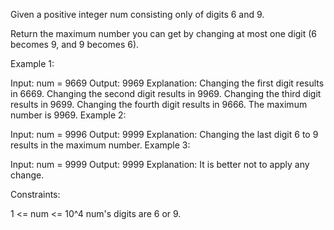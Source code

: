 Given a positive integer num consisting only of digits 6 and 9.

Return the maximum number you can get by changing at most one digit (6 becomes 9, and 9 becomes 6).

 

Example 1:

Input: num = 9669
Output: 9969
Explanation: 
Changing the first digit results in 6669.
Changing the second digit results in 9969.
Changing the third digit results in 9699.
Changing the fourth digit results in 9666. 
The maximum number is 9969.
Example 2:

Input: num = 9996
Output: 9999
Explanation: Changing the last digit 6 to 9 results in the maximum number.
Example 3:

Input: num = 9999
Output: 9999
Explanation: It is better not to apply any change.
 

Constraints:

1 <= num <= 10^4
num's digits are 6 or 9.